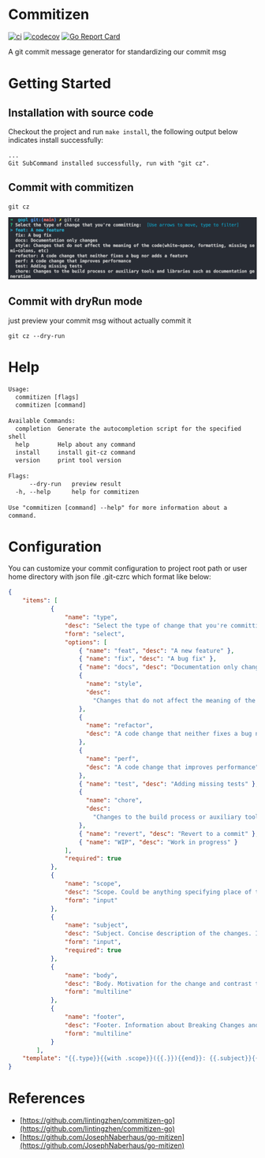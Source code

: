 # Commitizen
[![ci](https://github.com/robertzhangwenjie/commitizen/actions/workflows/ci.yml/badge.svg)](https://github.com/robertzhangwenjie/commitizen/actions/workflows/ci.yml)
[![codecov](https://codecov.io/gh/robertzhangwenjie/commitizen/branch/main/graph/badge.svg?token=eKac7A3mvw)](https://codecov.io/gh/robertzhangwenjie/commitizen)
[![Go Report Card](https://goreportcard.com/badge/github.com/robertzhangwenjie/commitizen)](https://goreportcard.com/report/github.com/robertzhangwenjie/commitizen)

A git commit message generator for standardizing our commit msg

# Getting Started

## Installation with source code
Checkout the project and run `make install`, the following output below indicates install successfully:

```shell
...
Git SubCommand installed successfully, run with "git cz".
```

## Commit with commitizen
```shell
git cz
```

![git-cz](docs/images/git-cz.png)

## Commit with dryRun mode
just preview your commit msg without actually commit it
```shell
git cz --dry-run
```

# Help
```shell
Usage:
  commitizen [flags]
  commitizen [command]

Available Commands:
  completion  Generate the autocompletion script for the specified shell
  help        Help about any command
  install     install git-cz command
  version     print tool version

Flags:
      --dry-run   preview result
  -h, --help      help for commitizen

Use "commitizen [command] --help" for more information about a command.
```

# Configuration
You can customize your commit configuration to project root path or user home directory  with json file .git-czrc which format like below:

```json
{
	"items": [
			{
				"name": "type",
				"desc": "Select the type of change that you're committing:",
				"form": "select",
				"options": [
					{ "name": "feat", "desc": "A new feature" },
					{ "name": "fix", "desc": "A bug fix" },
					{ "name": "docs", "desc": "Documentation only changes" },
					{
					  "name": "style",
					  "desc":
						"Changes that do not affect the meaning of the code(white-space, formatting, missing semi-colons, etc)"
					},
					{
					  "name": "refactor",
					  "desc": "A code change that neither fixes a bug nor adds a feature"
					},
					{
					  "name": "perf",
					  "desc": "A code change that improves performance"
					},
					{ "name": "test", "desc": "Adding missing tests" },
					{
					  "name": "chore",
					  "desc":
						"Changes to the build process or auxiliary tools and libraries such as documentation generation"
					},
					{ "name": "revert", "desc": "Revert to a commit" },
					{ "name": "WIP", "desc": "Work in progress" }
				],
				"required": true
			},
			{
				"name": "scope",
				"desc": "Scope. Could be anything specifying place of the commit change (users, db, poll):",
				"form": "input"
			},
			{
				"name": "subject",
				"desc": "Subject. Concise description of the changes. Imperative, lower case and no final dot:",
				"form": "input",
				"required": true
			},
			{
				"name": "body",
				"desc": "Body. Motivation for the change and contrast this with previous behavior:",
				"form": "multiline"
			},
			{
				"name": "footer",
				"desc": "Footer. Information about Breaking Changes and reference issues that this commit closes:",
				"form": "multiline"
			}
		],
	"template": "{{.type}}{{with .scope}}({{.}}){{end}}: {{.subject}}{{with .body}}\n\n{{.}}{{end}}{{with .footer}}\n\n{{.}}{{end}}"
}

```

# References
- [https://github.com/lintingzhen/commitizen-go](https://github.com/lintingzhen/commitizen-go)
- [https://github.com/JosephNaberhaus/go-mitizen](https://github.com/JosephNaberhaus/go-mitizen)